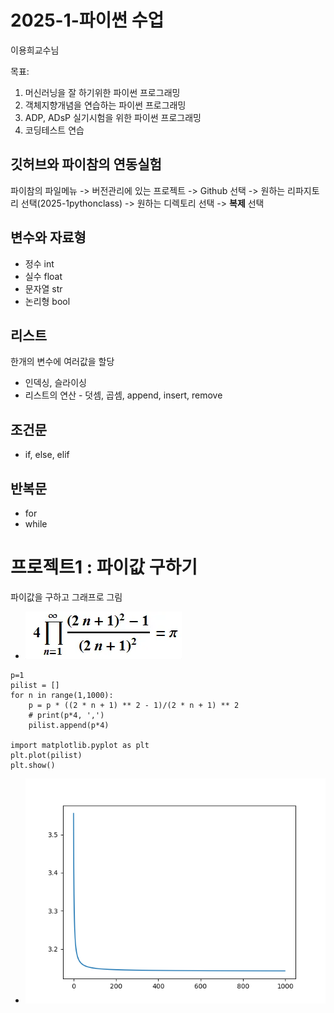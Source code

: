 # 2025-1-파이썬 수업
이용희교수님

목표:
1. 머신러닝을 잘 하기위한 파이썬 프로그래밍
2. 객체지향개념을 연습하는 파이썬 프로그래밍
3. ADP, ADsP 실기시험을 위한 파이썬 프로그래밍
4. 코딩테스트 연습

## 깃허브와 파이참의 연동실험
파이참의 파일메뉴 -> 버전관리에 있는 프로젝트 -> Github 선택
-> 원하는 리파지토리 선택(2025-1pythonclass) -> 원하는 디렉토리 선택
-> **복제** 선택 

## 변수와 자료형
 - 정수 int 
 - 실수 float
 - 문자열 str
 - 논리형 bool

## 리스트
 한개의 변수에 여러값을 할당
 - 인덱싱, 슬라이싱
 - 리스트의 연산 - 덧셈, 곱셈, append, insert, remove

## 조건문
 - if, else, elif

## 반복문
 - for
 - while

# 프로젝트1 : 파이값 구하기
파이값을 구하고 그래프로 그림
 - <img src = "img/파이수식.png">
```
p=1
pilist = []
for n in range(1,1000):
    p = p * ((2 * n + 1) ** 2 - 1)/(2 * n + 1) ** 2
    # print(p*4, ',')
    pilist.append(p*4)

import matplotlib.pyplot as plt
plt.plot(pilist)
plt.show()
```
 - <img src = "img/figure_1.png">